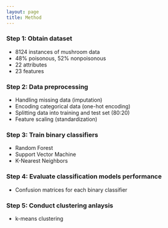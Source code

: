 ```yaml
---
layout: page
title: Method
---
```

### Step 1: Obtain dataset
- 8124 instances of mushroom data
- 48% poisonous, 52% nonpoisonous
- 22 attributes
- 23 features 
### Step 2: Data preprocessing

- Handling missing data (imputation) 
- Encoding categorical data (one-hot encoding)
- Splitting data into training and test set (80:20)
- Feature scaling (standardization)

### Step 3: Train binary classifiers

- Random Forest
- Support Vector Machine
- K-Nearest Neighbors

### Step 4: Evaluate classification models performance

- Confusion matrices for each binary classifier

### Step 5: Conduct clustering anlaysis

- k-means clustering

